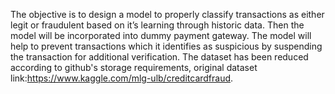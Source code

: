 The objective is to design a model to properly classify transactions as either legit or fraudulent based on it’s learning through historic data. Then the model will be incorporated into dummy payment gateway. The model will help to prevent transactions which it identifies as suspicious by suspending the transaction for additional verification. The dataset has been reduced according to github's storage requirements, original dataset link:https://www.kaggle.com/mlg-ulb/creditcardfraud.

